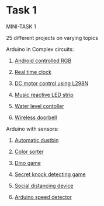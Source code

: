 # Task 1
MINI-TASK 1

25 different projects on varying topics

Arduino in Complex circuits:

1. [Android controlled RGB](https://github.com/Snehan2k2/Tasks/blob/master/Arduino%20in%20complex%20circuits/Android%20controlled%20RGB.md)

2. [Real time clock](https://github.com/Snehan2k2/Tasks/blob/master/Arduino%20in%20complex%20circuits/Arduino%20Real%20time%20clock.md)

3. [DC motor control using L298N](https://github.com/Snehan2k2/Tasks/blob/master/Arduino%20in%20complex%20circuits/DC%20motor%20control%20using%20L298N.md)

4. [Music reactive LED strip](https://github.com/Snehan2k2/Tasks/blob/master/Arduino%20in%20complex%20circuits/Music%20reactive%20LED%20strip.md)

5. [Water level contoller](https://github.com/Snehan2k2/Tasks/blob/master/Arduino%20in%20complex%20circuits/Water%20level%20controller.md)

6. [Wireless doorbell](https://github.com/Snehan2k2/Tasks/blob/master/Arduino%20in%20complex%20circuits/Wireless%20Doorbell.md)

Arduino with sensors:

1. [Automatic dustbin](https://github.com/Snehan2k2/Tasks/blob/master/Arduino%20with%20sensors/Automatic%20Dustbin.md)

2. [Color sorter](https://github.com/Snehan2k2/Tasks/blob/master/Arduino%20with%20sensors/Color%20sorter.md)

3. [Dino game](https://github.com/Snehan2k2/Tasks/blob/master/Arduino%20with%20sensors/Dino%20game.md)

4. [Secret knock detecting game](https://github.com/Snehan2k2/Tasks/blob/master/Arduino%20with%20sensors/Secret%20knock%20detecting%20door.md)

5. [Social distancing device](https://github.com/Snehan2k2/Tasks/blob/master/Arduino%20with%20sensors/Social%20Distancing%20machine.md)

6. [Arduino speed detector](https://github.com/Snehan2k2/Tasks/blob/master/Arduino%20with%20sensors/Speed%20detector.md)





  


 

  

  



